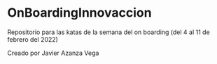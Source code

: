 # OnBoardingInnovaccion
Repositorio para las katas de la semana del on boarding (del 4 al 11 de febrero del 2022)

Creado por Javier Azanza Vega

